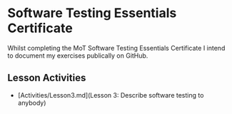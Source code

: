 # Software Testing Essentials Certificate

Whilst completing the MoT Software Testing Essentials Certificate I intend to document my exercises publically on GitHub.

## Lesson Activities

- [Activities/Lesson3.md](Lesson 3: Describe software testing to anybody)
